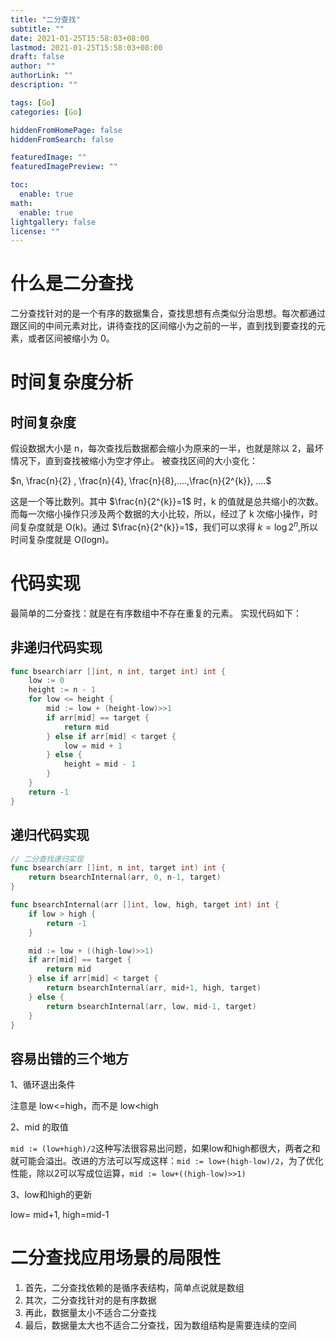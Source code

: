 ```yaml
---
title: "二分查找"
subtitle: ""
date: 2021-01-25T15:58:03+08:00
lastmod: 2021-01-25T15:58:03+08:00
draft: false
author: ""
authorLink: ""
description: ""

tags: [Go]
categories: [Go]

hiddenFromHomePage: false
hiddenFromSearch: false

featuredImage: ""
featuredImagePreview: ""

toc:
  enable: true
math:
  enable: true
lightgallery: false
license: ""
---
```

# 什么是二分查找
二分查找针对的是一个有序的数据集合，查找思想有点类似分治思想。每次都通过跟区间的中间元素对比，讲待查找的区间缩小为之前的一半，直到找到要查找的元素，或者区间被缩小为 0。
# 时间复杂度分析
## 时间复杂度
假设数据大小是 n，每次查找后数据都会缩小为原来的一半，也就是除以 2，最坏情况下，直到查找被缩小为空才停止。
被查找区间的大小变化：

$n, \frac{n}{2} , \frac{n}{4}, \frac{n}{8},....,\frac{n}{2^{k}}, ....$

这是一个等比数列。其中 $\frac{n}{2^{k}}=1$ 时，k 的值就是总共缩小的次数。而每一次缩小操作只涉及两个数据的大小比较，所以，经过了 k 次缩小操作，时间复杂度就是 O(k)。通过 $\frac{n}{2^{k}}=1$，我们可以求得 $k=\log2^{n}$,所以时间复杂度就是 O(logn)。
# 代码实现
最简单的二分查找：就是在有序数组中不存在重复的元素。
实现代码如下：
## 非递归代码实现
```go
func bsearch(arr []int, n int, target int) int {
	low := 0
	height := n - 1
	for low <= height {
		mid := low + (height-low)>>1
		if arr[mid] == target {
			return mid
		} else if arr[mid] < target {
			low = mid + 1
		} else {
			height = mid - 1
		}
	}
	return -1
}
```

## 递归代码实现
```go
// 二分查找递归实现
func bsearch(arr []int, n int, target int) int {
	return bsearchInternal(arr, 0, n-1, target)
}

func bsearchInternal(arr []int, low, high, target int) int {
	if low > high {
		return -1
	}

	mid := low + ((high-low)>>1)
	if arr[mid] == target {
		return mid
	} else if arr[mid] < target {
		return bsearchInternal(arr, mid+1, high, target)
	} else {
		return bsearchInternal(arr, low, mid-1, target)
	}
}
```
## 容易出错的三个地方

1、循环退出条件

注意是 low<=high，而不是 low<high

2、mid 的取值

`mid := (low+high)/2`这种写法很容易出问题，如果low和high都很大，两者之和就可能会溢出。改进的方法可以写成这样：`mid := low+(high-low)/2`，为了优化性能，除以2可以写成位运算，`mid := low+((high-low)>>1)`

3、low和high的更新

low= mid+1, high=mid-1

# 二分查找应用场景的局限性
1.  首先，二分查找依赖的是循序表结构，简单点说就是数组
2. 其次，二分查找针对的是有序数据
3. 再此，数据量太小不适合二分查找
4. 最后，数据量太大也不适合二分查找，因为数组结构是需要连续的空间
